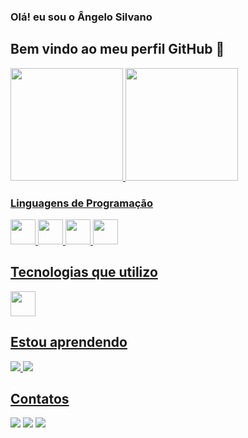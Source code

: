
###  Olá! eu sou o Ângelo Silvano
## Bem vindo ao meu perfil GitHub 👋

<div>
<a href="https://github.com/angelodesenvolvedor">
<img loading="lazy" height="180em" src="https://github-readme-stats.vercel.app/api/top-langs/?username=angelodesenvolvedor&layout=compact&langs_count=7&theme=dracula"/>
<img loading="lazy" height="180em" src="https://github-readme-stats.vercel.app/api?username=angelodesenvolvedor&show_icons=true&theme=dracula&include_all_commits=true&count_private=true"/>
</div>
  
### Linguagens de Programação 

<div class="image-container">
  <img src="https://cdn.jsdelivr.net/gh/devicons/devicon/icons/c/c-original.svg" width="40" height="40" /> 
  <img src="https://cdn.jsdelivr.net/gh/devicons/devicon/icons/css3/css3-original-wordmark.svg" width="40" height="40" />
  <img src="https://cdn.jsdelivr.net/gh/devicons/devicon/icons/html5/html5-plain-wordmark.svg" width="40" height="40" />
  <img src="https://cdn.jsdelivr.net/gh/devicons/devicon/icons/javascript/javascript-original.svg" width="40" height="40" />
</div>

## Tecnologias que utilizo
<img src="https://cdn.jsdelivr.net/gh/devicons/devicon/icons/git/git-original.svg" width="40" height="40" />

## Estou aprendendo 

<div class="image-container">
<img src="https://cdn.jsdelivr.net/gh/devicons/devicon/icons/react/react-original-wordmark.svg" />
<img src="https://cdn.jsdelivr.net/gh/devicons/devicon/icons/nodejs/nodejs-original-wordmark.svg" />
</div>

## Contatos

<div>
<a href="https://instagram.com/angelosilvanno" target="_blank"><img loading="lazy" src="https://img.shields.io/badge/-Instagram-%23E4405F?style=for-the-badge&logo=instagram&logoColor=white" target="_blank"></a>
<a href = "familiasabino14@gmail.com"><img loading="lazy" src="https://img.shields.io/badge/Gmail-D14836?style=for-the-badge&logo=gmail&logoColor=white" target="_blank"></a>
<a href="https://www.linkedin.com/in/angelosilvanno/" target="_blank"><img loading="lazy" src="https://img.shields.io/badge/-LinkedIn-%230077B5?style=for-the-badge&logo=linkedin&logoColor=white" target="_blank"></a>   
</div>
